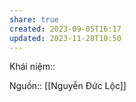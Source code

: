 ```yaml
---
share: true
created: 2023-09-05T16:17
updated: 2023-11-28T10:50
---
```

Khái niệm:: 

Nguồn:: [[Nguyễn Đức Lộc]] 
